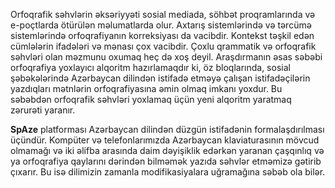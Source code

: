
Orfoqrafik səhvlərin əksəriyyəti sosial mediada, söhbət proqramlarında və e-poçtlarda ötürülən məlumatlarda olur. Axtarış sistemlərində və tərcümə sistemlərində orfoqrafiyanın korreksiyası da vacibdir. Kontekst təşkil edən cümlələrin ifadələri və mənası çox vacibdir. Çoxlu qrammatik və orfoqrafik səhvləri olan məzmunu oxumaq heç də xoş deyil.
Araşdırmanın əsas səbəbi orfoqrafiya yoxlayıcı alqoritm hazırlamaqdır ki, öz bloqlarında, sosial şəbəkələrində Azərbaycan dilindən istifadə etməyə çalışan istifadəçilərin yazdıqları mətnlərin orfoqrafiyasına əmin olmaq imkanı yoxdur. Bu səbəbdən orfoqrafik səhvləri yoxlamaq üçün yeni alqoritm yaratmaq zərurəti yaranır.

**SpAze** platforması Azərbaycan dilindən düzgün istifadənin formalaşdırılması üçündür. Kompüter və telefonlarımızda Azərbaycan klaviaturasının mövcud olmamağı və iki əlifba arasında daim dəyişiklik edərkən yaranan çaşqınlıq və ya orfoqrafiya qaylarını dərindən bilməmək yazıda səhvlər etməmizə gətirib çıxarır. Bu isə dilimizin zamanla modifikasiyalara uğramağına səbəb ola bilər. 